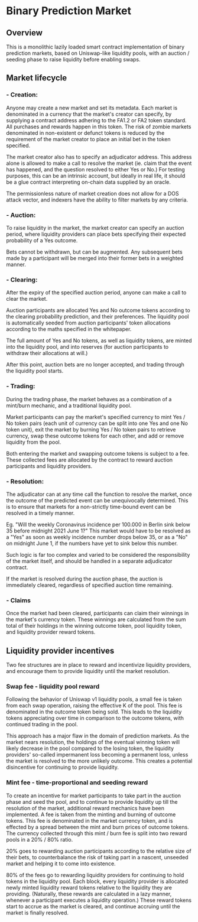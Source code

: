 # Binary Prediction Market

## Overview
This is a monolithic lazily loaded smart contract implementation of binary prediction markets, based on Uniswap-like liquidity pools, with an auction / seeding phase to raise liquidity before enabling swaps.

## Market lifecycle

### - Creation:
Anyone may create a new market and set its metadata. Each market is denominated in a currency that the market's creator can specify, by supplying a contract address adhering to the FA1.2 or FA2 token standard. All purchases and rewards happen in this token. The risk of zombie markets denominated in non-existent or defunct tokens is reduced by the requirement of the market creator to place an initial bet in the token specified.

The market creator also has to specify an adjudicator address. This address alone is allowed to make a call to resolve the market (ie. claim that the event has happened, and the question resolved to either Yes or No.) For testing purposes, this can be an intrinsic account, but ideally in real life, it should be a glue contract interpreting on-chain data supplied by an oracle.

The permissionless nature of market creation does not allow for a DOS attack vector, and indexers have the ability to filter markets by any criteria.

### - Auction:
To raise liquidity in the market, the market creator can specify an auction period, where liquidity providers can place bets specifying their expected probability of a Yes outcome.

Bets cannot be withdrawn, but can be augmented. Any subsequent bets made by a participant will be merged into their former bets in a weighted manner.

### - Clearing:
After the expiry of the specified auction period, anyone can make a call to clear the market. 

Auction participants are allocated Yes and No outcome tokens according to the clearing probability prediction, and their preferences. The liquidity pool is automatically seeded from auction participants' token allocations according to the maths specified in the whitepaper.

The full amount of Yes and No tokens, as well as liquidity tokens, are minted into the liquidity pool, and into reserves (for auction participants to withdraw their allocations at will.)

After this point, auction bets are no longer accepted, and trading through the liquidity pool starts.

### - Trading:
During the trading phase, the market behaves as a combination of a mint/burn mechanic, and a traditional liquidity pool.

Market participants can pay the market's specified currency to mint Yes / No token pairs (each unit of currency can be split into one Yes and one No token unit), exit the market by burning Yes / No token pairs to retrieve currency, swap these outcome tokens for each other, and add or remove liquidity from the pool.

Both entering the market and swapping outcome tokens is subject to a fee. These collected fees are allocated by the contract to reward auction participants and liquidity providers.

### - Resolution:
The adjudicator can at any time call the function to resolve the market, once the outcome of the predicted event can be unequivocally determined. This is to ensure that markets for a non-strictly time-bound event can be resolved in a timely manner.

Eg. "Will the weekly Coronavirus incidence per 100.000 in Berlin sink below 35 before midnight 2021 June 1?" This market would have to be resolved as a "Yes" as soon as weekly incidence number drops below 35, or as a "No" on midnight June 1, if the numbers have yet to sink below this number.

Such logic is far too complex and varied to be considered the responsibility of the market itself, and should be handled in a separate adjudicator contract.

If the market is resolved during the auction phase, the auction is immediately cleared, regardless of specified auction time remaining.

### - Claims
Once the market had been cleared, participants can claim their winnings in the market's currency token. These winnings are calculated from the sum total of their holdings in the winning outcome token, pool liquidity token, and liquidity provider reward tokens.

## Liquidity provider incentives
Two fee structures are in place to reward and incentivize liquidity providers, and encourage them to provide liquidity until the market resolution.

### Swap fee - liquidity pool reward
Following the behavior of Uniswap v1 liquidity pools, a small fee is taken from each swap operation, raising the effective K of the pool. This fee is denominated in the outcome token being sold. This leads to the liquidity tokens appreciating over time in comparison to the outcome tokens, with continued trading in the pool.

This approach has a major flaw in the domain of prediction markets. As the market nears resolution, the holdings of the eventual winning token will likely decrease in the pool compared to the losing token, the liquidity providers' so-called impermanent loss becoming a permanent loss, unless the market is resolved to the more unlikely outcome. This creates a potential disincentive for continuing to provide liquidity.

### Mint fee - time-proportional and seeding reward
To create an incentive for market participants to take part in the auction phase and seed the pool, and to continue to provide liquidity up till the resolution of the market, additional reward mechanics have been implemented. A fee is taken from the minting and burning of outcome tokens. This fee is denominated in the market currency token, and is effected by a spread between the mint and burn prices of outcome tokens. The currency collected through this mint / burn fee is split into two reward pools in a 20% / 80% ratio.

20% goes to rewarding auction participants according to the relative size of their bets, to counterbalance the risk of taking part in a nascent, unseeded market and helping it to come into existence.

80% of the fees go to rewarding liquidity providers for continuing to hold tokens in the liquidity pool. Each block, every liquidity provider is allocated newly minted liquidity reward tokens relative to the liquidity they are providing. (Naturally, these rewards are calculated in a lazy manner, whenever a participant executes a liquidity operation.) These reward tokens start to accrue as the market is cleared, and continue accruing until the market is finally resolved.

